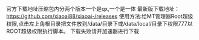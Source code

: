 官方下载地址压缩包内分两个版本一个是qx,一个是一体
最新版下载地址：https://github.com/xiaoai88/xiaoai-/releases
使用方法:给MT管理器Root超级权限,点击左上角根目录把文件放到/data/目录下或/data/local/目录下权限777以ROOT超级权限执行脚本。
下载失败请开加速器进行下载
